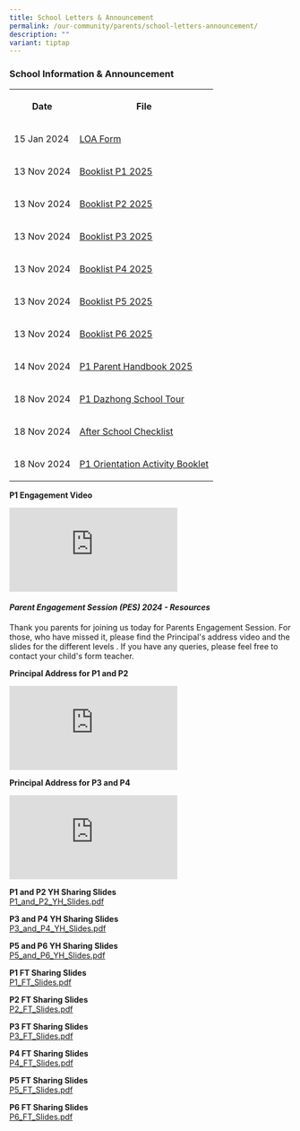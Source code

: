 ```yaml
---
title: School Letters & Announcement
permalink: /our-community/parents/school-letters-announcement/
description: ""
variant: tiptap
---
```

<h3>School Information &amp; Announcement</h3>
<table style="minWidth: 50px">
<colgroup>
<col>
<col>
</colgroup>
<tbody>
<tr>
<th rowspan="1" colspan="1">
<p>Date</p>
</th>
<th rowspan="1" colspan="1">
<p>File</p>
</th>
</tr>
<tr>
<td rowspan="1" colspan="1">
<p>15 Jan 2024</p>
</td>
<td rowspan="1" colspan="1">
<p><a href="/files/2040_001.pdf" rel="noopener noreferrer nofollow" target="_blank">LOA Form</a>
</p>
</td>
</tr>
<tr>
<td rowspan="1" colspan="1">
<p>13 Nov 2024</p>
</td>
<td rowspan="1" colspan="1">
<p><a href="/files/Booklist_P1_2025.pdf" rel="noopener nofollow" target="_blank">Booklist P1 2025</a>
</p>
</td>
</tr>
<tr>
<td rowspan="1" colspan="1">
<p>13 Nov 2024</p>
</td>
<td rowspan="1" colspan="1">
<p><a href="/files/Booklist_P2_2025.pdf" rel="noopener nofollow" target="_blank">Booklist P2 2025</a>
</p>
</td>
</tr>
<tr>
<td rowspan="1" colspan="1">
<p>13 Nov 2024</p>
</td>
<td rowspan="1" colspan="1">
<p><a href="/files/Booklist_P3_2025.pdf" rel="noopener nofollow" target="_blank">Booklist P3 2025</a>
</p>
</td>
</tr>
<tr>
<td rowspan="1" colspan="1">
<p>13 Nov 2024</p>
</td>
<td rowspan="1" colspan="1">
<p><a href="/files/Booklist_P4_2025.pdf" rel="noopener nofollow" target="_blank">Booklist P4 2025</a>
</p>
</td>
</tr>
<tr>
<td rowspan="1" colspan="1">
<p>13 Nov 2024</p>
</td>
<td rowspan="1" colspan="1">
<p><a href="/files/Booklist_P5_2025.pdf" rel="noopener nofollow" target="_blank">Booklist P5 2025</a>
</p>
</td>
</tr>
<tr>
<td rowspan="1" colspan="1">
<p>13 Nov 2024</p>
</td>
<td rowspan="1" colspan="1">
<p><a href="/files/Booklist_P6_2025.pdf" rel="noopener nofollow" target="_blank">Booklist P6 2025</a>
</p>
</td>
</tr>
<tr>
<td rowspan="1" colspan="1">
<p>14 Nov 2024</p>
</td>
<td rowspan="1" colspan="1">
<p><a href="/files/P1_Parent_Handbook_2025_.pdf" rel="noopener nofollow" target="_blank">P1 Parent Handbook 2025</a>
</p>
</td>
</tr>
<tr>
<td rowspan="1" colspan="1">
<p>18 Nov 2024</p>
</td>
<td rowspan="1" colspan="1">
<p><a href="/files/P1_DZ_School_Tour_2025_compressed.pdf" rel="noopener nofollow" target="_blank">P1 Dazhong School Tour</a>
</p>
</td>
</tr>
<tr>
<td rowspan="1" colspan="1">
<p>18 Nov 2024</p>
</td>
<td rowspan="1" colspan="1">
<p><a href="/files/After_school_Checklist__2_.pdf" rel="noopener nofollow" target="_blank">After School Checklist</a>
</p>
</td>
</tr>
<tr>
<td rowspan="1" colspan="1">
<p>18 Nov 2024</p>
</td>
<td rowspan="1" colspan="1">
<p><a href="/files/P1_Orientation_Activity_Booklet__15_Nov_2024_.pdf" rel="noopener nofollow" target="_blank">P1 Orientation Activity Booklet</a>
</p>
</td>
</tr>
</tbody>
</table>
<p></p>
<p><strong>P1 Engagement Video</strong>
</p>
<div class="iframe-wrapper">
<iframe allowfullscreen="true" frameborder="0" src="https://www.youtube.com/embed/-BwHQhy4rK8?si=_4-ckKwhGQQAfd21"></iframe>
</div>
<h4><em>Parent Engagement Session (PES) 2024 - Resources</em></h4>
<p>Thank you parents for joining us today for Parents Engagement Session.
For those, who have missed it, please find the Principal's address video
and the slides for the different levels . If you have any queries, please
feel free to contact your child's form teacher.</p>
<p><strong>Principal Address for P1 and P2</strong>
</p>
<div class="iframe-wrapper">
<iframe allowfullscreen="true" frameborder="0" src="https://www.youtube.com/embed/LORcrIevY6I?si=pFgB-dw5s0TOVXyn"></iframe>
</div>
<p><strong>Principal Address for P3 and P4</strong>
</p>
<div class="iframe-wrapper">
<iframe allowfullscreen="true" frameborder="0" src="https://www.youtube.com/embed/Bn2rE2Qd2Do?si=ZOQzmCW_7V0G_Dk-"></iframe>
</div>
<p></p>
<p><strong>P1 and P2 YH Sharing Slides</strong> 
<br><a href="/files/P1P2_YH_Slides.pdf" rel="noopener noreferrer nofollow" target="_blank">P1_and_P2_YH_Slides.pdf</a>
</p>
<p><strong>P3 and P4 YH Sharing Slides</strong> 
<br><a href="/files/P3_and_P4_YH_Slides.pdf" rel="noopener noreferrer nofollow" target="_blank">P3_and_P4_YH_Slides.pdf</a>
</p>
<p><strong>P5 and P6 YH Sharing Slides</strong> 
<br><a href="/files/P5_and_P6_YH_Slides.pdf" rel="noopener noreferrer nofollow" target="_blank">P5_and_P6_YH_Slides.pdf</a>
</p>
<p><strong>P1 FT Sharing Slides</strong> 
<br><a href="/files/P1_FT_Slides_2024.pdf" rel="noopener noreferrer nofollow" target="_blank">P1_FT_Slides.pdf</a>
</p>
<p><strong>P2 FT Sharing Slides</strong> 
<br><a href="/files/P2_FT_Slides.pdf" rel="noopener noreferrer nofollow" target="_blank">P2_FT_Slides.pdf</a>
</p>
<p><strong>P3 FT Sharing Slides</strong> 
<br><a href="/files/P3_FT_Slides_2024.pdf" rel="noopener noreferrer nofollow" target="_blank">P3_FT_Slides.pdf</a>
</p>
<p><strong>P4 FT Sharing Slides</strong> 
<br><a href="/files/P4_FT_Slides_2024.pdf" rel="noopener noreferrer nofollow" target="_blank">P4_FT_Slides.pdf</a>
</p>
<p><strong>P5 FT Sharing Slides</strong> 
<br><a href="/files/P5_FT_Slides_2024.pdf" rel="noopener noreferrer nofollow" target="_blank">P5_FT_Slides.pdf</a>
</p>
<p><strong>P6 FT Sharing Slides</strong> 
<br><a href="/files/P6_FT_Slides_2024.pdf" rel="noopener noreferrer nofollow" target="_blank">P6_FT_Slides.pdf</a>
</p>